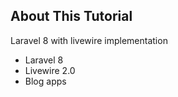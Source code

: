 ## About This Tutorial

Laravel 8 with livewire implementation

- Laravel 8
- Livewire 2.0
- Blog apps


